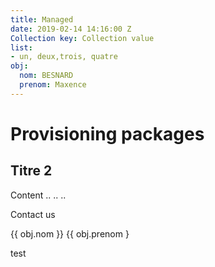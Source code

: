 ```yaml
---
title: Managed
date: 2019-02-14 14:16:00 Z
Collection key: Collection value
list:
- un, deux,trois, quatre
obj:
  nom: BESNARD
  prenom: Maxence
---
```


# Provisioning packages

## Titre 2

Content ..
..
..

Contact us

{{ obj.nom }} {{ obj.prenom }

test